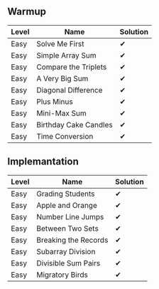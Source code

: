 ## Warmup

|Level|Name                 |Solution|
|-----|---------------------|--------|
|Easy |Solve Me First       |✔      |
|Easy |Simple Array Sum     |✔      |
|Easy |Compare the Triplets |✔      |
|Easy |A Very Big Sum       |✔      |
|Easy |Diagonal Difference  |✔      |
|Easy |Plus Minus           |✔      |
|Easy |Mini-Max Sum         |✔      |
|Easy |Birthday Cake Candles|✔      |
|Easy |Time Conversion      |✔      |

## Implemantation

|Level|Name                     |Solution|
|-----|-------------------------|--------|
|Easy |Grading Students         |✔      |
|Easy |Apple and Orange         |✔      |
|Easy |Number Line Jumps        |✔      |
|Easy |Between Two Sets         |✔      |
|Easy |Breaking the Records     |✔      |
|Easy |Subarray Division        |✔      |
|Easy |Divisible Sum Pairs      |✔      |
|Easy |Migratory Birds          |✔      |
